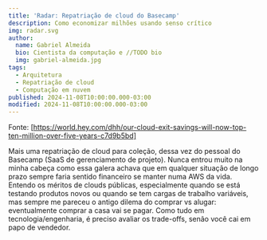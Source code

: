 ```yaml
---
title: 'Radar: Repatriação de cloud do Basecamp'
description: Como economizar milhões usando senso crítico
img: radar.svg
author:
  name: Gabriel Almeida
  bio: Cientista da computação e //TODO bio
  img: gabriel-almeida.jpg
tags:
  - Arquitetura
  - Repatriação de cloud
  - Computação em nuvem
published: 2024-11-08T10:00:00.000-03:00
modified: 2024-11-08T10:00:00.000-03:00
---
```


Fonte: [https://world.hey.com/dhh/our-cloud-exit-savings-will-now-top-ten-million-over-five-years-c7d9b5bd]

Mais uma repatriação de cloud para coleção, dessa vez do pessoal do Basecamp (SaaS de gerenciamento de projeto). Nunca entrou muito na minha cabeça como essa galera achava que em qualquer situação de longo prazo sempre faria sentido financeiro se manter numa AWS da vida. Entendo os méritos de clouds públicas, especialmente quando se está testando produtos novos ou quando se tem cargas de trabalho variáveis, mas sempre me pareceu o antigo dilema do comprar vs alugar: eventualmente comprar a casa vai se pagar. Como tudo em tecnologia/engenharia, é preciso avaliar os trade-offs, senão você cai em papo de vendedor.

